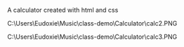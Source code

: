A calculator created with html and css 

C:\Users\Eudoxie\Music\class-demo\Calculator\calc2.PNG

C:\Users\Eudoxie\Music\class-demo\Calculator\calc3.PNG
